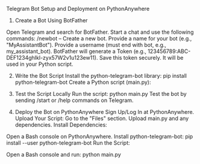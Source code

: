 Telegram Bot Setup and Deployment on PythonAnywhere

1. Create a Bot Using BotFather
   
Open Telegram and search for BotFather.
Start a chat and use the following commands:
/newbot – Create a new bot.
Provide a name for your bot (e.g., "MyAssistantBot").
Provide a username (must end with bot, e.g., my_assistant_bot).
BotFather will generate a Token (e.g., 123456789:ABC-DEF1234ghIkl-zyx57W2v1u123ew11).
Save this token securely. It will be used in your Python script.

2. Write the Bot Script
Install the python-telegram-bot library:
pip install python-telegram-bot
Create a Python script (main.py):

3. Test the Script Locally
Run the script:
python main.py
Test the bot by sending /start or /help commands on Telegram.

4. Deploy the Bot on PythonAnywhere
Sign Up/Log In at PythonAnywhere.
Upload Your Script:
Go to the "Files" section.
Upload main.py and any dependencies.
Install Dependencies:

Open a Bash console on PythonAnywhere.
Install python-telegram-bot:
pip install --user python-telegram-bot
Run the Script:

Open a Bash console and run:
python main.py
